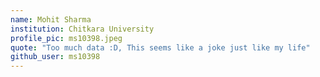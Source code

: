 ```yaml
---
name: Mohit Sharma
institution: Chitkara University
profile_pic: ms10398.jpeg
quote: "Too much data :D, This seems like a joke just like my life"
github_user: ms10398
---
```

